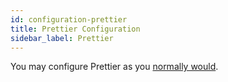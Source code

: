 ```yaml
---
id: configuration-prettier
title: Prettier Configuration
sidebar_label: Prettier
---
```


You may configure Prettier as you [normally would](https://prettier.io/docs/en/configuration.html).